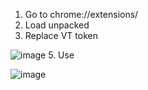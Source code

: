 1. Go to chrome://extensions/
2. Load unpacked
3. Replace VT token

![image](https://github.com/user-attachments/assets/17dfe22a-c3ea-42ac-8169-f49bce8611e6)
5. Use

![image](https://github.com/user-attachments/assets/d0bb31e1-5951-43a5-a11a-c6ac2e42366c)